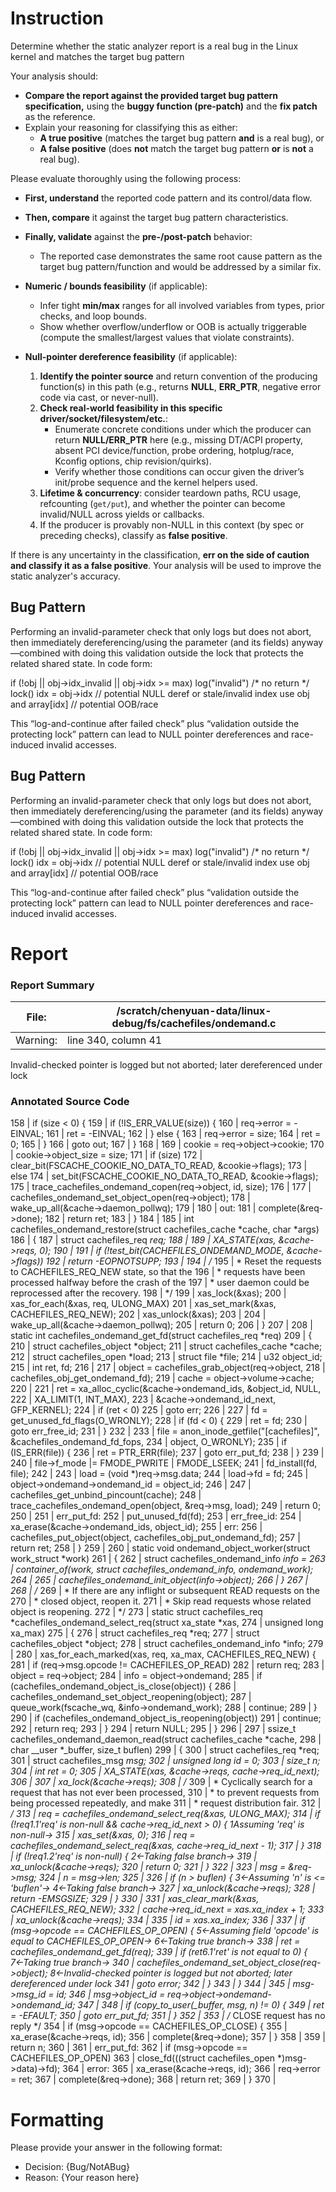 # Instruction

Determine whether the static analyzer report is a real bug in the Linux kernel and matches the target bug pattern

Your analysis should:
- **Compare the report against the provided target bug pattern specification,** using the **buggy function (pre-patch)** and the **fix patch** as the reference.
- Explain your reasoning for classifying this as either:
  - **A true positive** (matches the target bug pattern **and** is a real bug), or
  - **A false positive** (does **not** match the target bug pattern **or** is **not** a real bug).

Please evaluate thoroughly using the following process:

- **First, understand** the reported code pattern and its control/data flow.
- **Then, compare** it against the target bug pattern characteristics.
- **Finally, validate** against the **pre-/post-patch** behavior:
  - The reported case demonstrates the same root cause pattern as the target bug pattern/function and would be addressed by a similar fix.

- **Numeric / bounds feasibility** (if applicable):
  - Infer tight **min/max** ranges for all involved variables from types, prior checks, and loop bounds.
  - Show whether overflow/underflow or OOB is actually triggerable (compute the smallest/largest values that violate constraints).

- **Null-pointer dereference feasibility** (if applicable):
  1. **Identify the pointer source** and return convention of the producing function(s) in this path (e.g., returns **NULL**, **ERR_PTR**, negative error code via cast, or never-null).
  2. **Check real-world feasibility in this specific driver/socket/filesystem/etc.**:
     - Enumerate concrete conditions under which the producer can return **NULL/ERR_PTR** here (e.g., missing DT/ACPI property, absent PCI device/function, probe ordering, hotplug/race, Kconfig options, chip revision/quirks).
     - Verify whether those conditions can occur given the driver’s init/probe sequence and the kernel helpers used.
  3. **Lifetime & concurrency**: consider teardown paths, RCU usage, refcounting (`get/put`), and whether the pointer can become invalid/NULL across yields or callbacks.
  4. If the producer is provably non-NULL in this context (by spec or preceding checks), classify as **false positive**.

If there is any uncertainty in the classification, **err on the side of caution and classify it as a false positive**. Your analysis will be used to improve the static analyzer's accuracy.

## Bug Pattern

Performing an invalid-parameter check that only logs but does not abort, then immediately dereferencing/using the parameter (and its fields) anyway—combined with doing this validation outside the lock that protects the related shared state. In code form:

if (!obj || obj->idx_invalid || obj->idx >= max)
    log("invalid")
/* no return */
lock()
idx = obj->idx            // potential NULL deref or stale/invalid index
use obj and array[idx]    // potential OOB/race

This “log-and-continue after failed check” plus “validation outside the protecting lock” pattern can lead to NULL pointer dereferences and race-induced invalid accesses.

## Bug Pattern

Performing an invalid-parameter check that only logs but does not abort, then immediately dereferencing/using the parameter (and its fields) anyway—combined with doing this validation outside the lock that protects the related shared state. In code form:

if (!obj || obj->idx_invalid || obj->idx >= max)
    log("invalid")
/* no return */
lock()
idx = obj->idx            // potential NULL deref or stale/invalid index
use obj and array[idx]    // potential OOB/race

This “log-and-continue after failed check” plus “validation outside the protecting lock” pattern can lead to NULL pointer dereferences and race-induced invalid accesses.

# Report

### Report Summary

File:| /scratch/chenyuan-data/linux-debug/fs/cachefiles/ondemand.c
---|---
Warning:| line 340, column 41
Invalid-checked pointer is logged but not aborted; later dereferenced under
lock

### Annotated Source Code


158   |  if (size < 0) {
159   |  if (!IS_ERR_VALUE(size)) {
160   | 			req->error = -EINVAL;
161   | 			ret = -EINVAL;
162   | 		} else {
163   | 			req->error = size;
164   | 			ret = 0;
165   | 		}
166   |  goto out;
167   | 	}
168   |
169   | 	cookie = req->object->cookie;
170   | 	cookie->object_size = size;
171   |  if (size)
172   | 		clear_bit(FSCACHE_COOKIE_NO_DATA_TO_READ, &cookie->flags);
173   |  else
174   | 		set_bit(FSCACHE_COOKIE_NO_DATA_TO_READ, &cookie->flags);
175   | 	trace_cachefiles_ondemand_copen(req->object, id, size);
176   |
177   | 	cachefiles_ondemand_set_object_open(req->object);
178   |  wake_up_all(&cache->daemon_pollwq);
179   |
180   | out:
181   | 	complete(&req->done);
182   |  return ret;
183   | }
184   |
185   | int cachefiles_ondemand_restore(struct cachefiles_cache *cache, char *args)
186   | {
187   |  struct cachefiles_req *req;
188   |
189   |  XA_STATE(xas, &cache->reqs, 0);
190   |
191   |  if (!test_bit(CACHEFILES_ONDEMAND_MODE, &cache->flags))
192   |  return -EOPNOTSUPP;
193   |
194   |  /*
195   |  * Reset the requests to CACHEFILES_REQ_NEW state, so that the
196   |  * requests have been processed halfway before the crash of the
197   |  * user daemon could be reprocessed after the recovery.
198   |  */
199   |  xas_lock(&xas);
200   |  xas_for_each(&xas, req, ULONG_MAX)
201   | 		xas_set_mark(&xas, CACHEFILES_REQ_NEW);
202   |  xas_unlock(&xas);
203   |
204   |  wake_up_all(&cache->daemon_pollwq);
205   |  return 0;
206   | }
207   |
208   | static int cachefiles_ondemand_get_fd(struct cachefiles_req *req)
209   | {
210   |  struct cachefiles_object *object;
211   |  struct cachefiles_cache *cache;
212   |  struct cachefiles_open *load;
213   |  struct file *file;
214   | 	u32 object_id;
215   |  int ret, fd;
216   |
217   | 	object = cachefiles_grab_object(req->object,
218   | 			cachefiles_obj_get_ondemand_fd);
219   | 	cache = object->volume->cache;
220   |
221   | 	ret = xa_alloc_cyclic(&cache->ondemand_ids, &object_id, NULL,
222   |  XA_LIMIT(1, INT_MAX),
223   | 			      &cache->ondemand_id_next, GFP_KERNEL);
224   |  if (ret < 0)
225   |  goto err;
226   |
227   | 	fd = get_unused_fd_flags(O_WRONLY);
228   |  if (fd < 0) {
229   | 		ret = fd;
230   |  goto err_free_id;
231   | 	}
232   |
233   | 	file = anon_inode_getfile("[cachefiles]", &cachefiles_ondemand_fd_fops,
234   | 				  object, O_WRONLY);
235   |  if (IS_ERR(file)) {
236   | 		ret = PTR_ERR(file);
237   |  goto err_put_fd;
238   | 	}
239   |
240   | 	file->f_mode |= FMODE_PWRITE | FMODE_LSEEK;
241   | 	fd_install(fd, file);
242   |
243   | 	load = (void *)req->msg.data;
244   | 	load->fd = fd;
245   | 	object->ondemand->ondemand_id = object_id;
246   |
247   | 	cachefiles_get_unbind_pincount(cache);
248   | 	trace_cachefiles_ondemand_open(object, &req->msg, load);
249   |  return 0;
250   |
251   | err_put_fd:
252   | 	put_unused_fd(fd);
253   | err_free_id:
254   | 	xa_erase(&cache->ondemand_ids, object_id);
255   | err:
256   | 	cachefiles_put_object(object, cachefiles_obj_put_ondemand_fd);
257   |  return ret;
258   | }
259   |
260   | static void ondemand_object_worker(struct work_struct *work)
261   | {
262   |  struct cachefiles_ondemand_info *info =
263   |  container_of(work, struct cachefiles_ondemand_info, ondemand_work);
264   |
265   | 	cachefiles_ondemand_init_object(info->object);
266   | }
267   |
268   | /*
269   |  * If there are any inflight or subsequent READ requests on the
270   |  * closed object, reopen it.
271   |  * Skip read requests whose related object is reopening.
272   |  */
273   | static struct cachefiles_req *cachefiles_ondemand_select_req(struct xa_state *xas,
274   |  unsigned long xa_max)
275   | {
276   |  struct cachefiles_req *req;
277   |  struct cachefiles_object *object;
278   |  struct cachefiles_ondemand_info *info;
279   |
280   |  xas_for_each_marked(xas, req, xa_max, CACHEFILES_REQ_NEW) {
281   |  if (req->msg.opcode != CACHEFILES_OP_READ)
282   |  return req;
283   | 		object = req->object;
284   | 		info = object->ondemand;
285   |  if (cachefiles_ondemand_object_is_close(object)) {
286   | 			cachefiles_ondemand_set_object_reopening(object);
287   | 			queue_work(fscache_wq, &info->ondemand_work);
288   |  continue;
289   | 		}
290   |  if (cachefiles_ondemand_object_is_reopening(object))
291   |  continue;
292   |  return req;
293   | 	}
294   |  return NULL;
295   | }
296   |
297   | ssize_t cachefiles_ondemand_daemon_read(struct cachefiles_cache *cache,
298   |  char __user *_buffer, size_t buflen)
299   | {
300   |  struct cachefiles_req *req;
301   |  struct cachefiles_msg *msg;
302   |  unsigned long id = 0;
303   | 	size_t n;
304   |  int ret = 0;
305   |  XA_STATE(xas, &cache->reqs, cache->req_id_next);
306   |
307   |  xa_lock(&cache->reqs);
308   |  /*
309   |  * Cyclically search for a request that has not ever been processed,
310   |  * to prevent requests from being processed repeatedly, and make
311   |  * request distribution fair.
312   |  */
313   | 	req = cachefiles_ondemand_select_req(&xas, ULONG_MAX);
314   |  if (!req1.1'req' is non-null && cache->req_id_next > 0) {
    1Assuming 'req' is non-null→
315   | 		xas_set(&xas, 0);
316   | 		req = cachefiles_ondemand_select_req(&xas, cache->req_id_next - 1);
317   | 	}
318   |  if (!req1.2'req' is non-null) {
    2←Taking false branch→
319   |  xa_unlock(&cache->reqs);
320   |  return 0;
321   | 	}
322   |
323   |  msg = &req->msg;
324   | 	n = msg->len;
325   |
326   |  if (n > buflen) {
    3←Assuming 'n' is <= 'buflen'→
    4←Taking false branch→
327   |  xa_unlock(&cache->reqs);
328   |  return -EMSGSIZE;
329   | 	}
330   |
331   |  xas_clear_mark(&xas, CACHEFILES_REQ_NEW);
332   | 	cache->req_id_next = xas.xa_index + 1;
333   |  xa_unlock(&cache->reqs);
334   |
335   | 	id = xas.xa_index;
336   |
337   |  if (msg->opcode == CACHEFILES_OP_OPEN) {
    5←Assuming field 'opcode' is equal to CACHEFILES_OP_OPEN→
    6←Taking true branch→
338   |  ret = cachefiles_ondemand_get_fd(req);
339   |  if (ret6.1'ret' is not equal to 0) {
    7←Taking true branch→
340   |  cachefiles_ondemand_set_object_close(req->object);
    8←Invalid-checked pointer is logged but not aborted; later dereferenced under lock
341   |  goto error;
342   | 		}
343   | 	}
344   |
345   | 	msg->msg_id = id;
346   | 	msg->object_id = req->object->ondemand->ondemand_id;
347   |
348   |  if (copy_to_user(_buffer, msg, n) != 0) {
349   | 		ret = -EFAULT;
350   |  goto err_put_fd;
351   | 	}
352   |
353   |  /* CLOSE request has no reply */
354   |  if (msg->opcode == CACHEFILES_OP_CLOSE) {
355   | 		xa_erase(&cache->reqs, id);
356   | 		complete(&req->done);
357   | 	}
358   |
359   |  return n;
360   |
361   | err_put_fd:
362   |  if (msg->opcode == CACHEFILES_OP_OPEN)
363   | 		close_fd(((struct cachefiles_open *)msg->data)->fd);
364   | error:
365   | 	xa_erase(&cache->reqs, id);
366   | 	req->error = ret;
367   | 	complete(&req->done);
368   |  return ret;
369   | }
370   |

# Formatting

Please provide your answer in the following format:

- Decision: {Bug/NotABug}
- Reason: {Your reason here}
